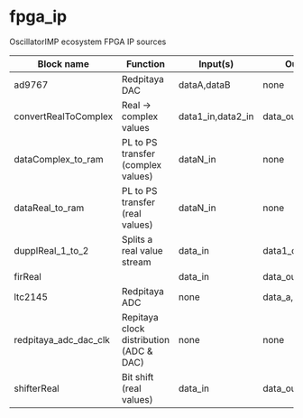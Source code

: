 # fpga_ip
OscillatorIMP ecosystem FPGA IP sources

|     Block name      |    Function                           | Input(s)  | Output(s)          | Parameter(s)   | Driver |
|---------------------|---------------------------------------|-----------|--------------------|----------------|--------|
|ad9767               |Redpitaya DAC                          |dataA,dataB| none               |none            |none    |
|convertRealToComplex |Real -> complex values                 |data1_in,data2_in|data_out      |DATA_SIZE(8)                |none    |
|dataComplex_to_ram   |PL to PS transfer (complex values)     |dataN_in   |none                |DATA_SIZE(32),NB_INPUT(12),NB_SAMPLE(1024)            |data_to_ram|
|dataReal_to_ram      |PL to PS transfer (real values)        |dataN_in   |none                |DATA_SIZE(32),NB_INPUT(12),NB_SAMPLE(1024)            |data_to_ram|
|dupplReal_1_to_2     |Splits a real value stream             |data_in    |data1_out,data2_out |DATA_SIZE(8)                                          |none       |
|firReal              |                                       |data_in    |data_out            |DATA_SIZE(16),NB_COEFF(128),DECIMATE_FACTOR(32),DATA_OUT_SIZE(32),COEFF_SIZE(16)|fir|
|ltc2145              |Redpitaya ADC                          |none       |data_a,data_b       |none            |none    |
|redpitaya_adc_dac_clk|Repitaya clock distribution (ADC & DAC)|none       |none                |none            |none    |
|shifterReal          |Bit shift (real values)                |data_in    |data_out            |DATA_IN_SIZE(32),DATA_OUT_SIZE(16)   |none    |

